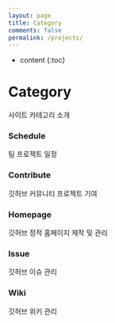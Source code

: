 ```yaml
---
layout: page
title: Category
comments: false
permalink: /projects/
---
```


* content
{:toc}

# Category
사이트 카테고리 소개

### Schedule
팀 프로젝트 일정

### Contribute
깃허브 커뮤니티 프로젝트 기여

### Homepage
깃허브 정적 홈페이지 제작 및 관리

### Issue
깃허브 이슈 관리

### Wiki
깃허브 위키 관리